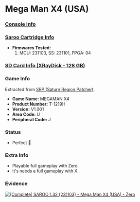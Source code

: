 # Mega Man X4 (USA)

### [Console Info](../../../../Info/Consoles/VA13/README.md)

### [Saroo Cartridge Info](../../../../Info/Cartridges/RetroGameParadiseStore/1.32F/README.md)

- <b>Firmwares Tested:</b>
  1. MCU: 231103, SS: 231101, FPGA: 04

### [SD Card Info (XRayDisk - 128 GB)](../../../../Info/SdCards/XRayDisk/128GB/fat32/README.md)

### Game Info

Extracted from [SRP (Saturn Region Patcher)](https://segaxtreme.net/resources/saturn-region-patcher.81/download).

- <b>Game Name:</b> MEGAMAN X4
- <b>Product Number:</b> T-1219H
- <b>Version:</b> V1.001
- <b>Area Code:</b> U
- <b>Peripheral Code:</b> J

### Status

- Perfect :100:

### Extra Info

- Playable full gameplay with Zero.
- It's needs a full gameplay with X.

### Evidence

[![[Complete] SAROO 1.32 (231103) - Mega Man X4 (USA) - Zero](https://img.youtube.com/vi/plVipDq-YKM&/0.jpg)](https://www.youtube.com/watch?v=plVipDq-YKM&)
